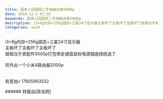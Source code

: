 ```yaml
---
title: 因本人回国现二手电脑出售5000p
date: 2018-12-2 07:35
keywords: 因本人回国现二手电脑出售5000p
description: i3+8g内存+256g固态+三星24寸显示器主板坏了主板坏了主板坏了就相当于卖配件5000p打包带走键盘鼠标电源插座统统送了另外出一个小米4路由器2000p有意加v 17805963532
categories: used
---
```

<td class="t_f" id="postmessage_2391676">

i3+8g内存+256g固态+三星24寸显示器<br/>
主板坏了主板坏了主板坏了<br/>
就相当于卖配件5000p打包带走键盘鼠标电源插座统统送了<br/>
<br/>
另外出一个小米4路由器2000p<br/>
<br/>
<br/>
有意加v 17805963532<br/>
</td>
###### 转载自[菲龙网]